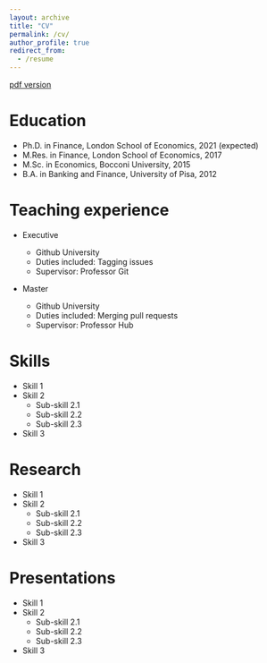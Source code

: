 ```yaml
---
layout: archive
title: "CV"
permalink: /cv/
author_profile: true
redirect_from:
  - /resume
---
```

[pdf version](https://google.com)

Education
======
* Ph.D. in Finance, London School of Economics, 2021 (expected)
* M.Res. in Finance, London School of Economics, 2017
* M.Sc. in Economics, Bocconi University, 2015
* B.A. in Banking and Finance, University of Pisa, 2012

Teaching experience
======
* Executive
  * Github University
  * Duties included: Tagging issues
  * Supervisor: Professor Git

* Master
  * Github University
  * Duties included: Merging pull requests
  * Supervisor: Professor Hub
  
Skills
======
* Skill 1
* Skill 2
  * Sub-skill 2.1
  * Sub-skill 2.2
  * Sub-skill 2.3
* Skill 3

Research
======
* Skill 1
* Skill 2
  * Sub-skill 2.1
  * Sub-skill 2.2
  * Sub-skill 2.3
* Skill 3
  
Presentations
======
 * Skill 1
* Skill 2
  * Sub-skill 2.1
  * Sub-skill 2.2
  * Sub-skill 2.3
* Skill 3
  
